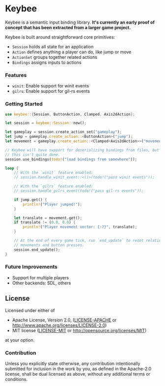 # Keybee

Keybee is a semantic input binding library. **It's currently an early proof of
concept that has been extracted from a larger game project.**

Keybee is built around straightforward core primitives:
- `Session` holds all state for an application
- `Action` defines anything a player can do, like jump or move
- `ActionSet` groups together related actions
- `Bindings` assigns inputs to actions

### Features
- `winit`: Enable support for winit events
- `gilrs`: Enable support for gil-rs events

### Getting Started
```rust
use keybee::{Session, ButtonAction, Clamped, Axis2dAction};

let session = keybee::Session::new();

let gameplay = session.create_action_set("gameplay");
let jump = gameplay.create_action::<ButtonAction>("jump");
let movement = gameplay.create_action::<Clamped<Axis2dAction>>("movement");

// Keybee will have support for deserializing bindings from files, but for now,
// this isn't quite done.
session.use_bindings(todo!("load bindings from somewhere"));

loop {
    // With the `winit` feature enabled:
    // session.handle_winit_event::<()>(todo!("pass winit events"));

    // With the `gilrs` feature enabled:
    // session.handle_gilrs_event(todo!("pass gil-rs events"));

    if jump.get() {
        println!("Player jumped!");
    }

    let translate = movement.get();
    if translate != (0.0, 0.0) {
        println!("Player movement vector: {:?}", translate);
    }

    // At the end of every game tick, run `end_update` to reset relative axis
    // movements and button presses.
    session.end_update();
}
```

### Future Improvements
- Support for multiple players
- Other backends: SDL, others

## License

Licensed under either of

* Apache License, Version 2.0, ([LICENSE-APACHE](LICENSE-APACHE) or http://www.apache.org/licenses/LICENSE-2.0)
* MIT license ([LICENSE-MIT](LICENSE-MIT) or http://opensource.org/licenses/MIT)

at your option.

### Contribution
Unless you explicitly state otherwise, any contribution intentionally submitted for inclusion in the work by you, as defined in the Apache-2.0 license, shall be dual licensed as above, without any additional terms or conditions.
